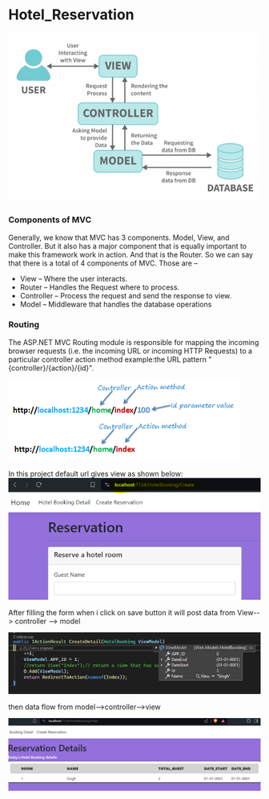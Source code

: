 # Hotel_Reservation
![alt text](https://github.com/YACHNA-star/Hotel_Booking/blob/master/Working-of-MVC.png)

### Components of MVC

Generally, we know that MVC has 3 components. Model, View, and Controller. But it also has a major component that is equally important to make this framework work in action. And that is the Router. So we can say that there is a total of 4 components of MVC. Those are – 

* View – Where the user interacts.
* Router – Handles the Request where to process.
* Controller – Process the request and send the response to view.
* Model – Middleware that handles the database operations
  
### Routing
The ASP.NET MVC Routing module is responsible for mapping the incoming browser requests (i.e. the incoming URL or incoming HTTP Requests) to a particular controller action method example:the URL pattern "{controller}/{action}/{id}".

![alt text](https://github.com/YACHNA-star/Hotel_Booking/blob/master/url-routing.png)

In this project default url gives view as shown below:
![alt text](https://github.com/YACHNA-star/Hotel_Booking/blob/master/CREATE.PNG)

After filling the form when i click on save button it will post data from View--> controller --> model

![alt text](https://github.com/YACHNA-star/Hotel_Booking/blob/master/model_value.PNG)

then data flow from model-->controller-->view 

![alt text](https://github.com/YACHNA-star/Hotel_Booking/blob/master/view.PNG)
